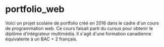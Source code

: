 # portfolio_web

Voici un projet scolaire de portfolio créé en 2016 dans le cadre d'un cours de programmation web. Ce cours faisait parti du cursus pour obtenir le diplôme d'intégrateur multimédia. Il s'agit d'une formation canadienne équivalente à un BAC + 2 français.
